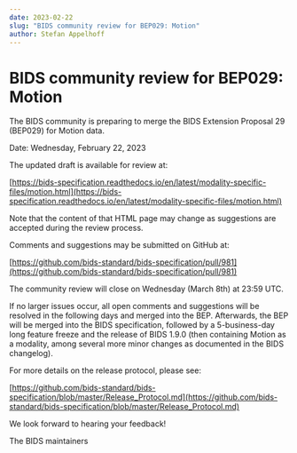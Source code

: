 ```yaml
---
date: 2023-02-22
slug: "BIDS community review for BEP029: Motion"
author: Stefan Appelhoff
---
```


# BIDS community review for BEP029: Motion

The BIDS community is preparing to merge the BIDS Extension Proposal 29 (BEP029) for Motion data.

Date: Wednesday, February 22, 2023

<!--more-->

The updated draft is available for review at:

[https://bids-specification.readthedocs.io/en/latest/modality-specific-files/motion.html](https://bids-specification.readthedocs.io/en/latest/modality-specific-files/motion.html)

Note that the content of that HTML page may change as suggestions are accepted during the review process.

Comments and suggestions may be submitted on GitHub at:

[https://github.com/bids-standard/bids-specification/pull/981](https://github.com/bids-standard/bids-specification/pull/981)

The community review will close on Wednesday (March 8th) at 23:59 UTC.

If no larger issues occur, all open comments and suggestions will be resolved in the following days and merged into the BEP.
Afterwards, the BEP will be merged into the BIDS specification, followed by a 5-business-day long feature freeze and the release of BIDS 1.9.0
(then containing Motion as a modality, among several more minor changes as documented in the BIDS changelog).

For more details on the release protocol, please see:

[https://github.com/bids-standard/bids-specification/blob/master/Release_Protocol.md](https://github.com/bids-standard/bids-specification/blob/master/Release_Protocol.md)

We look forward to hearing your feedback!

The BIDS maintainers

